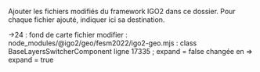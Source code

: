 Ajouter les fichiers modifiés du framework IGO2 dans ce dossier. Pour chaque fichier ajouté, indiquer ici sa destination.

->24 : fond de carte
    fichier modifier : 
    node_modules/@igo2/geo/fesm2022/igo2-geo.mjs :
      class BaseLayersSwitcherComponent
        ligne 17335 ; expand = false changée en => expand = true
